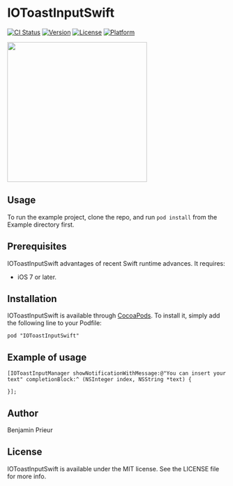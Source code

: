 # IOToastInputSwift

[![CI Status](http://img.shields.io/travis/ibeneb/IOToastInputSwift.svg?style=flat)](https://travis-ci.org/ibeneb/IOToastInputSwift)
[![Version](https://img.shields.io/cocoapods/v/IOToastInputSwift.svg?style=flat)](http://cocoadocs.org/docsets/IOToastInputSwift)
[![License](https://img.shields.io/cocoapods/l/IOToastInputSwift.svg?style=flat)](http://cocoadocs.org/docsets/IOToastInputSwift)
[![Platform](https://img.shields.io/cocoapods/p/IOToastInputSwift.svg?style=flat)](http://cocoadocs.org/docsets/IOToastInputSwift)


<img src="https://github.com/ibeneb/IOToastInputSwift/blob/master/Preview/Screen%20Shot%201.png" width=320>

## Usage

To run the example project, clone the repo, and run `pod install` from the Example directory first.

## Prerequisites

IOToastInputSwift advantages of recent Swift runtime advances. It requires:

- iOS 7 or later.

## Installation

IOToastInputSwift is available through [CocoaPods](http://cocoapods.org). To install
it, simply add the following line to your Podfile:

    pod "IOToastInputSwift"

## Example of usage

````objc
[IOToastInputManager showNotificationWithMessage:@"You can insert your text" completionBlock:^ (NSInteger index, NSString *text) {

}];
````

## Author

Benjamin Prieur

## License

IOToastInputSwift is available under the MIT license. See the LICENSE file for more info.

